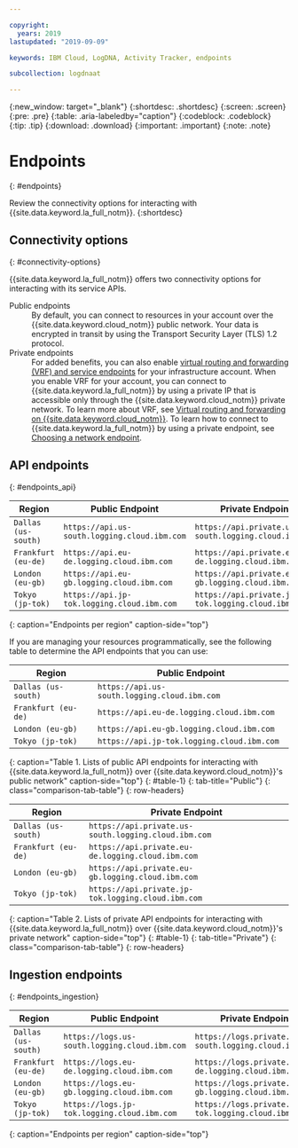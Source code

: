 ```yaml
---

copyright:
  years: 2019
lastupdated: "2019-09-09"

keywords: IBM Cloud, LogDNA, Activity Tracker, endpoints

subcollection: logdnaat

---
```


{:new_window: target="_blank"}
{:shortdesc: .shortdesc}
{:screen: .screen}
{:pre: .pre}
{:table: .aria-labeledby="caption"}
{:codeblock: .codeblock}
{:tip: .tip}
{:download: .download}
{:important: .important}
{:note: .note}

# Endpoints
{: #endpoints}

Review the connectivity options for interacting with {{site.data.keyword.la_full_notm}}.
{:shortdesc}



## Connectivity options
{: #connectivity-options}

{{site.data.keyword.la_full_notm}} offers two connectivity options for interacting with its service APIs.

<dl>
    <dt>Public endpoints</dt>
        <dd>By default, you can connect to resources in your account over the {{site.data.keyword.cloud_notm}} public network. Your data is encrypted in transit by using the Transport Security Layer (TLS) 1.2 protocol.
        </dd>
    <dt>Private endpoints</dt>
        <dd>For added benefits, you can also enable <a href="/docs/account?topic=account-vrf-service-endpoint" target="_blank" class="external"> virtual routing and forwarding (VRF) and service endpoints</a> for your infrastructure account. When you enable VRF for your account, you can connect to {{site.data.keyword.la_full_notm}} by using a private IP that is accessible only through the {{site.data.keyword.cloud_notm}} private network. To learn more about VRF, see <a href="/docs/resources?topic=direct-link-overview-of-virtual-routing-and-forwarding-vrf-on-ibm-cloud" target="_blank" class="external">Virtual routing and forwarding on {{site.data.keyword.cloud_notm}}</a>. To learn how to connect to {{site.data.keyword.la_full_notm}} by using a private endpoint, see <a href="/docs/services/Log-Analysis-with-LogDNA?topic=LogDNA-network#network_endpoints">Choosing a network endpoint</a>.
        </dd>
</dl>


## API endpoints
{: #endpoints_api}

| Region                   |  Public Endpoint                                   | Private Endpoint                                       |
|--------------------------|----------------------------------------------------|--------------------------------------------------------|
| `Dallas (us-south)`      | `https://api.us-south.logging.cloud.ibm.com`       | `https://api.private.us-south.logging.cloud.ibm.com`   |
| `Frankfurt (eu-de)`      | `https://api.eu-de.logging.cloud.ibm.com`          | `https://api.private.eu-de.logging.cloud.ibm.com`      |
| `London (eu-gb)`         | `https://api.eu-gb.logging.cloud.ibm.com`          | `https://api.private.eu-gb.logging.cloud.ibm.com`      |
| `Tokyo (jp-tok)`         | `https://api.jp-tok.logging.cloud.ibm.com`         | `https://api.private.jp-tok.logging.cloud.ibm.com`     |
{: caption="Endpoints per region" caption-side="top"} 



If you are managing your  resources programmatically, see the following table to determine the API endpoints that you can use:

| Region                   |  Public Endpoint                                   |
|--------------------------|----------------------------------------------------|
| `Dallas (us-south)`      | `https://api.us-south.logging.cloud.ibm.com`       |
| `Frankfurt (eu-de)`      | `https://api.eu-de.logging.cloud.ibm.com`          |
| `London (eu-gb)`         | `https://api.eu-gb.logging.cloud.ibm.com`          |
| `Tokyo (jp-tok)`         | `https://api.jp-tok.logging.cloud.ibm.com`         |
{: caption="Table 1. Lists of public API endpoints for interacting with {{site.data.keyword.la_full_notm}} over {{site.data.keyword.cloud_notm}}'s public network" caption-side="top"}
{: #table-1}
{: tab-title="Public"}
{: class="comparison-tab-table"}
{: row-headers}

| Region                   | Private Endpoint                                       |
|--------------------------|--------------------------------------------------------|
| `Dallas (us-south)`      | `https://api.private.us-south.logging.cloud.ibm.com`   |
| `Frankfurt (eu-de)`      | `https://api.private.eu-de.logging.cloud.ibm.com`      |
| `London (eu-gb)`         | `https://api.private.eu-gb.logging.cloud.ibm.com`      |
| `Tokyo (jp-tok)`         | `https://api.private.jp-tok.logging.cloud.ibm.com`     |
{: caption="Table 2. Lists of private API endpoints for interacting with {{site.data.keyword.la_full_notm}} over {{site.data.keyword.cloud_notm}}'s private network" caption-side="top"}
{: #table-1}
{: tab-title="Private"}
{: class="comparison-tab-table"}
{: row-headers}




## Ingestion endpoints
{: #endpoints_ingestion}

| Region                   |   Public Endpoint                                   | Private Endpoint                                       |
|--------------------------|-----------------------------------------------------|--------------------------------------------------------|
| `Dallas (us-south)`      | `https://logs.us-south.logging.cloud.ibm.com`       | `https://logs.private.us-south.logging.cloud.ibm.com`  |
| `Frankfurt (eu-de)`      | `https://logs.eu-de.logging.cloud.ibm.com`          | `https://logs.private.eu-de.logging.cloud.ibm.com`     |
| `London (eu-gb)`         | `https://logs.eu-gb.logging.cloud.ibm.com`          | `https://logs.private.eu-gb.logging.cloud.ibm.com`     |
| `Tokyo (jp-tok)`         | `https://logs.jp-tok.logging.cloud.ibm.com`         | `https://logs.private.jp-tok.logging.cloud.ibm.com`    |
{: caption="Endpoints per region" caption-side="top"} 





